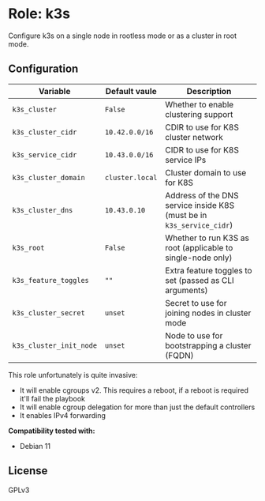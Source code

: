# Role: k3s

Configure k3s on a single node in rootless mode or as a cluster in root mode.

## Configuration
| Variable                | Default vaule   | Description                                                           |
|-------------------------|-----------------|-----------------------------------------------------------------------|
| `k3s_cluster`           | `False`         | Whether to enable clustering support                                  |
| `k3s_cluster_cidr`      | `10.42.0.0/16`  | CDIR to use for K8S cluster network                                   |
| `k3s_service_cidr`      | `10.43.0.0/16`  | CIDR to use for K8S service IPs                                       |
| `k3s_cluster_domain`    | `cluster.local` | Cluster domain to use for K8S                                         |
| `k3s_cluster_dns`       | `10.43.0.10`    | Address of the DNS service inside K8S (must be in `k3s_service_cidr`) |
| `k3s_root`              | `False`         | Whether to run K3S as root (applicable to single-node only)           |
| `k3s_feature_toggles`   | `""`            | Extra feature toggles to set (passed as CLI arguments)                |
| `k3s_cluster_secret`    | `unset`         | Secret to use for joining nodes in cluster mode                       |
| `k3s_cluster_init_node` | `unset`         | Node to use for bootstrapping a cluster (FQDN)                        |


This role unfortunately is quite invasive:
 * It will enable cgroups v2. This requires a reboot, if a reboot is required it'll fail the playbook
 * It will enable cgroup delegation for more than just the default controllers
 * It enables IPv4 forwarding

**Compatibility tested with:**
  * Debian 11

## License
GPLv3
